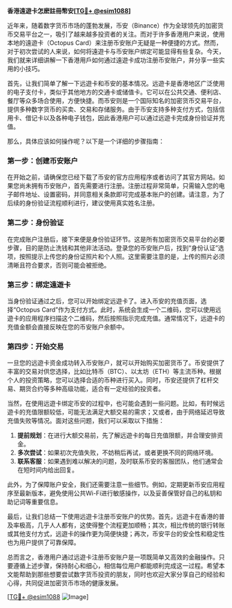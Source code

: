 **香港遠遊卡怎麽註冊幣安[[TG💪+ @esim1088](https://t.me/s/esim1088)]**

近年来，随着数字货币市场的蓬勃发展，币安（Binance）作为全球领先的加密货币交易平台之一，吸引了越来越多投资者的关注。而对于许多香港用户来说，使用本地的遠遊卡（Octopus Card）来注册币安账户无疑是一种便捷的方式。然而，对于初次尝试的人来说，如何将遠遊卡与币安账户绑定可能显得有些复杂。今天，我们就来详细讲解一下香港用戶如何通过遠遊卡成功注册币安账户，并分享一些实用的小技巧。

首先，让我们简单了解一下远遊卡和币安的基本情况。远遊卡是香港地区广泛使用的电子支付卡，类似于其他地方的交通卡或储值卡。它可以在公共交通、便利店、餐厅等众多场合使用，方便快捷。而币安则是一个国际知名的加密货币交易平台，提供多种数字货币的买卖、交易和存储服务。由于币安支持多种支付方式，包括信用卡、借记卡以及各种电子钱包，因此香港用户可以通过远遊卡完成身份验证并充值。

那么，具体应该如何操作呢？以下是一个详细的步骤指南：

### 第一步：创建币安账户

在开始之前，请确保您已经下载了币安的官方应用程序或者访问了其官方网站。如果您尚未拥有币安账户，首先需要进行注册。注册过程非常简单，只需输入您的电子邮件地址、设置密码，并同意相关条款即可完成基本账户的创建。请注意，为了后续的身份验证流程顺利进行，建议使用真实姓名注册。

### 第二步：身份验证

在完成账户注册后，接下来便是身份验证环节。这是所有加密货币交易平台的必要步骤，目的是防止洗钱和其他非法活动。登录您的币安账户后，找到“身份认证”选项，按照提示上传您的身份证照片和个人照。这里需要注意的是，上传的照片必须清晰且符合要求，否则可能会被拒绝。

### 第三步：绑定遠遊卡

当身份验证通过之后，您可以开始绑定远遊卡了。进入币安的充值页面，选择“Octopus Card”作为支付方式。此时，系统会生成一个二维码，您可以使用远遊卡的应用程序扫描这个二维码，然后按照指示完成充值。通常情况下，远遊卡的充值金额会直接反映在您的币安账户余额中。

### 第四步：开始交易

一旦您的远遊卡资金成功转入币安账户，就可以开始购买加密货币了。币安提供了丰富的交易对供您选择，比如比特币（BTC）、以太坊（ETH）等主流币种。根据个人的投资策略，您可以选择合适的币种进行买入。同时，币安还提供了杠杆交易、期货合约等多种高级功能，适合有一定经验的投资者。

当然，在使用远遊卡绑定币安的过程中，也可能会遇到一些问题。比如，有时候远遊卡的充值限额较低，可能无法满足大额交易的需求；又或者，由于网络延迟导致充值失败等情况。面对这些问题，我们可以采取以下措施：

1. **提前规划**：在进行大额交易前，先了解远遊卡的每日充值限额，并合理安排资金。
2. **多次尝试**：如果初次充值失败，不妨稍后再试，或者更换不同的网络环境。
3. **联系客服**：如果遇到难以解决的问题，及时联系币安的客服团队，他们通常会在短时间内给出回复。

此外，为了保障账户安全，我们还需要注意一些细节。例如，定期更新币安应用程序至最新版本，避免使用公共Wi-Fi进行敏感操作，以及妥善保管好自己的私钥和助记词等重要信息。

最后，让我们总结一下使用远遊卡注册币安账户的优势。首先，远遊卡在香港的普及率极高，几乎人人都有，这使得整个流程更加顺畅；其次，相比传统的银行转账或其他支付方式，远遊卡的操作更为简便快捷；再次，币安平台的安全性和稳定性也为用户提供了可靠保障。

总而言之，香港用户通过远遊卡注册币安账户是一项既简单又高效的金融操作。只要遵循上述步骤，保持耐心和细心，相信每位用户都能顺利完成这一过程。希望本文能帮助到那些想要尝试数字货币投资的朋友，同时也欢迎大家分享自己的经验和心得，共同促进加密货币市场的健康发展。

[[TG💪+ @esim1088](https://t.me/s/esim1088) ![Image](https://i.postimg.cc/4NQfJmqS/Snipaste-2025-05-13-00-14-12.png)]